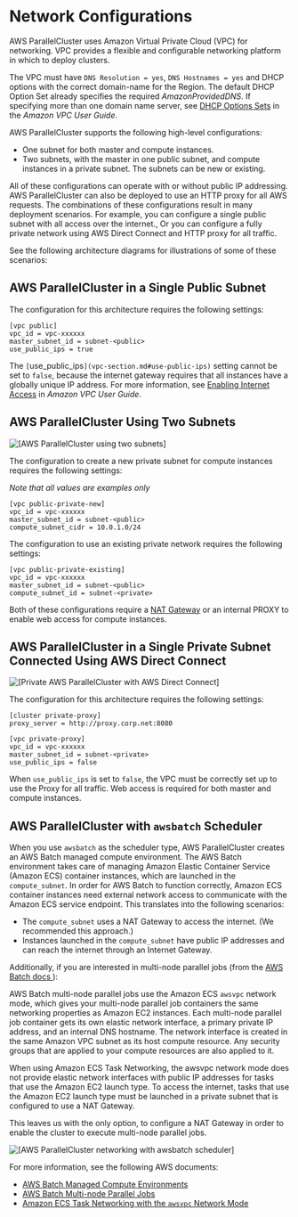 # Network Configurations<a name="networking"></a>

AWS ParallelCluster uses Amazon Virtual Private Cloud \(VPC\) for networking\. VPC provides a flexible and configurable networking platform in which to deploy clusters\.

The VPC must have `DNS Resolution = yes`, `DNS Hostnames = yes` and DHCP options with the correct domain\-name for the Region\. The default DHCP Option Set already specifies the required *AmazonProvidedDNS*\. If specifying more than one domain name server, see [DHCP Options Sets](https://docs.aws.amazon.com/vpc/latest/userguide/VPC_DHCP_Options.html) in the *Amazon VPC User Guide*\.

AWS ParallelCluster supports the following high\-level configurations:
+ One subnet for both master and compute instances\.
+ Two subnets, with the master in one public subnet, and compute instances in a private subnet\. The subnets can be new or existing\.

All of these configurations can operate with or without public IP addressing\. AWS ParallelCluster can also be deployed to use an HTTP proxy for all AWS requests\. The combinations of these configurations result in many deployment scenarios\. For example, you can configure a single public subnet with all access over the internet\., Or you can configure a fully private network using AWS Direct Connect and HTTP proxy for all traffic\.

See the following architecture diagrams for illustrations of some of these scenarios:

## AWS ParallelCluster in a Single Public Subnet<a name="aws-parallelcluster-in-a-single-public-subnet"></a>

The configuration for this architecture requires the following settings:

```
[vpc public]
vpc_id = vpc-xxxxxx
master_subnet_id = subnet-<public>
use_public_ips = true
```

The `[`use_public_ips`](vpc-section.md#use-public-ips)` setting cannot be set to `false`, because the internet gateway requires that all instances have a globally unique IP address\. For more information, see [Enabling Internet Access](https://docs.aws.amazon.com/vpc/latest/userguide/VPC_Internet_Gateway.html#vpc-igw-internet-access) in *Amazon VPC User Guide*\.

## AWS ParallelCluster Using Two Subnets<a name="aws-parallelcluster-using-two-subnets"></a>

![\[AWS ParallelCluster using two subnets\]](http://docs.aws.amazon.com/parallelcluster/latest/ug/images/networking_two_subnets.jpg)

The configuration to create a new private subnet for compute instances requires the following settings:

 *Note that all values are examples only* 

```
[vpc public-private-new]
vpc_id = vpc-xxxxxx
master_subnet_id = subnet-<public>
compute_subnet_cidr = 10.0.1.0/24
```

The configuration to use an existing private network requires the following settings:

```
[vpc public-private-existing]
vpc_id = vpc-xxxxxx
master_subnet_id = subnet-<public>
compute_subnet_id = subnet-<private>
```

Both of these configurations require a [NAT Gateway](https://docs.aws.amazon.com/vpc/latest/userguide/vpc-nat-gateway.html) or an internal PROXY to enable web access for compute instances\.

## AWS ParallelCluster in a Single Private Subnet Connected Using AWS Direct Connect<a name="aws-parallelcluster-in-a-single-private-subnet-connected-using-direct-connect"></a>

![\[Private AWS ParallelCluster with AWS Direct Connect\]](http://docs.aws.amazon.com/parallelcluster/latest/ug/images/networking_private_dx.jpg)

The configuration for this architecture requires the following settings:

```
[cluster private-proxy]
proxy_server = http://proxy.corp.net:8080

[vpc private-proxy]
vpc_id = vpc-xxxxxx
master_subnet_id = subnet-<private>
use_public_ips = false
```

When `use_public_ips` is set to `false`, the VPC must be correctly set up to use the Proxy for all traffic\. Web access is required for both master and compute instances\.

## AWS ParallelCluster with `awsbatch` Scheduler<a name="awsbatch-networking"></a>

When you use `awsbatch` as the scheduler type, AWS ParallelCluster creates an AWS Batch managed compute environment\. The AWS Batch environment takes care of managing Amazon Elastic Container Service \(Amazon ECS\) container instances, which are launched in the `compute_subnet`\. In order for AWS Batch to function correctly, Amazon ECS container instances need external network access to communicate with the Amazon ECS service endpoint\. This translates into the following scenarios:
+ The `compute_subnet` uses a NAT Gateway to access the internet\. \(We recommended this approach\.\)
+ Instances launched in the `compute_subnet` have public IP addresses and can reach the internet through an Internet Gateway\.

Additionally, if you are interested in multi\-node parallel jobs \(from the [AWS Batch docs ](https://docs.aws.amazon.com/batch/latest/userguide/multi-node-parallel-jobs.html#mnp-ce)\):

AWS Batch multi\-node parallel jobs use the Amazon ECS `awsvpc` network mode, which gives your multi\-node parallel job containers the same networking properties as Amazon EC2 instances\. Each multi\-node parallel job container gets its own elastic network interface, a primary private IP address, and an internal DNS hostname\. The network interface is created in the same Amazon VPC subnet as its host compute resource\. Any security groups that are applied to your compute resources are also applied to it\.

When using Amazon ECS Task Networking, the awsvpc network mode does not provide elastic network interfaces with public IP addresses for tasks that use the Amazon EC2 launch type\. To access the internet, tasks that use the Amazon EC2 launch type must be launched in a private subnet that is configured to use a NAT Gateway\.

This leaves us with the only option, to configure a NAT Gateway in order to enable the cluster to execute multi\-node parallel jobs\.

![\[AWS ParallelCluster networking with awsbatch scheduler\]](http://docs.aws.amazon.com/parallelcluster/latest/ug/images/networking_batch.jpg)

For more information, see the following AWS documents:
+  [AWS Batch Managed Compute Environments](https://docs.aws.amazon.com/batch/latest/userguide/compute_environments.html#managed_compute_environments) 
+  [AWS Batch Multi\-node Parallel Jobs](https://docs.aws.amazon.com/batch/latest/userguide/multi-node-parallel-jobs.html) 
+  [Amazon ECS Task Networking with the `awsvpc` Network Mode](https://docs.aws.amazon.com/AmazonECS/latest/developerguide/task-networking.html) 